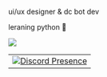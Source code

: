 <p>ui/ux designer & dc bot dev</p>
<p>leraning python 🐍</p>
<img src="https://komarev.com/ghpvc/?username=vvhsx"/>
<table style="border: none; border-collapse: collapse;" align="center">
  <tr>
    <td style="border: none;">
	    <a href="https://discord.com/users/1204732596202901515" target="_blank" rel="nofollow">
		    <img src="https://lanyard.cnrad.dev/api/1204732596202901515?bg=00000000" alt="Discord Presence" align="center">
	    </a>
    </td>
  </tr>
</table>
